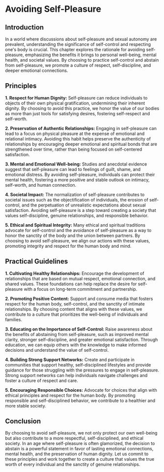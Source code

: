 # Avoiding Self-Pleasure

## Introduction

In a world where discussions about self-pleasure and sexual autonomy are prevalent, understanding the significance of self-control and respecting one's body is crucial. This chapter explores the rationale for avoiding self-pleasure, emphasizing the benefits it brings to personal well-being, mental health, and societal values. By choosing to practice self-control and abstain from self-pleasure, we promote a culture of respect, self-discipline, and deeper emotional connections.

## Principles

**1. Respect for Human Dignity:** Self-pleasure can reduce individuals to objects of their own physical gratification, undermining their inherent dignity. By choosing to avoid this practice, we honor the value of our bodies as more than just tools for satisfying desires, fostering self-respect and self-worth.

**2. Preservation of Authentic Relationships:** Engaging in self-pleasure can lead to a focus on physical pleasure at the expense of emotional and relational intimacy. Avoiding this habit helps preserve the authenticity of relationships by encouraging deeper emotional and spiritual bonds that are strengthened over time, rather than being focused on self-centered satisfaction.

**3. Mental and Emotional Well-being:** Studies and anecdotal evidence suggest that self-pleasure can lead to feelings of guilt, shame, and emotional distress. By avoiding self-pleasure, individuals can protect their mental health, fostering a more positive and stable outlook on intimacy, self-worth, and human connection.

**4. Societal Impact:** The normalization of self-pleasure contributes to societal issues such as the objectification of individuals, the erosion of self-control, and the perpetuation of unrealistic expectations about sexual satisfaction. Avoiding self-pleasure is a step toward creating a society that values self-discipline, genuine relationships, and responsible behavior.

**5. Ethical and Spiritual Integrity:** Many ethical and spiritual traditions advocate for self-control and the avoidance of self-pleasure as a way to honor the sanctity of the body and the union between partners. By choosing to avoid self-pleasure, we align our actions with these values, promoting integrity and respect for the human body and mind.

## Practical Guidelines

**1. Cultivating Healthy Relationships:** Encourage the development of relationships that are based on mutual respect, emotional connection, and shared values. These foundations can help replace the desire for self-pleasure with a focus on long-term commitment and partnership.

**2. Promoting Positive Content:** Support and consume media that fosters respect for the human body, self-control, and the sanctity of intimate relationships. By choosing content that aligns with these values, we contribute to a culture that prioritizes the well-being of individuals and families.

**3. Educating on the Importance of Self-Control:** Raise awareness about the benefits of abstaining from self-pleasure, such as improved mental clarity, stronger self-discipline, and greater emotional satisfaction. Through education, we can equip others with the knowledge to make informed decisions and understand the value of self-control.

**4. Building Strong Support Networks:** Create and participate in communities that support healthy, self-disciplined lifestyles and provide guidance for those struggling with the pressures to engage in self-pleasure. Strong support networks can help individuals navigate challenges and foster a culture of respect and care.

**5. Encouraging Responsible Choices:** Advocate for choices that align with ethical principles and respect for the human body. By promoting responsible and self-disciplined behavior, we contribute to a healthier and more stable society.

## Conclusion

By choosing to avoid self-pleasure, we not only protect our own well-being but also contribute to a more respectful, self-disciplined, and ethical society. In an age where self-pleasure is often glamorized, the decision to abstain is a powerful statement in favor of lasting emotional connections, mental health, and the preservation of human dignity. Let us commit to these principles and work together to create a culture that values the true worth of every individual and the sanctity of genuine relationships.
